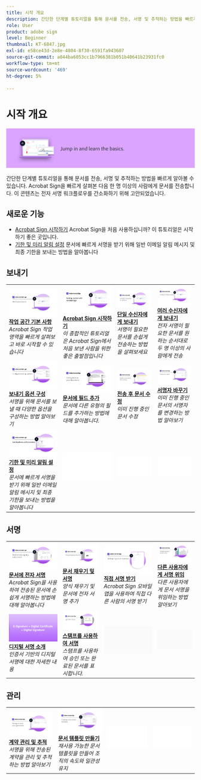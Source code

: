 ```yaml
---
title: 시작 개요
description: 간단한 단계별 튜토리얼을 통해 문서를 전송, 서명 및 추적하는 방법을 빠르게 알아볼 수 있습니다
role: User
product: adobe sign
level: Beginner
thumbnail: KT-6847.jpg
exl-id: e58ce43d-2e8e-4804-8f30-6591fa943607
source-git-commit: a044ba6053cc1b7966381b051b40641b23931fc0
workflow-type: tm+mt
source-wordcount: '469'
ht-degree: 5%

---
```


# 시작 개요

![Sign 시작 이미지](../assets/Hero-GettingStarted.png)

간단한 단계별 튜토리얼을 통해 문서를 전송, 서명 및 추적하는 방법을 빠르게 알아볼 수 있습니다. Acrobat Sign을 빠르게 살펴본 다음 한 명 이상의 사람에게 문서를 전송합니다. 이 콘텐츠는 전자 서명 워크플로우를 간소화하기 위해 고안되었습니다.

## 새로운 기능

* [Acrobat Sign 시작하기](new-sender.md)
Acrobat Sign을 처음 사용하십니까? 이 튜토리얼은 시작하기 좋은 곳입니다.
* [기한 및 미리 알림 설정](set-deadlines-reminders.md)
문서에 빠르게 서명을 받기 위해 일반 이메일 알림 메시지 및 최종 기한을 보내는 방법을 알아봅니다

## 보내기

<table style="table-layout:fixed">
<tr>
 <td>
    <a href="quick-tour.md">
      <img alt="작업 공간 기본 사항" src="../assets/workspace_1280.png" />
    </a>
    <div>
    <a href="quick-tour.md"><strong>작업 공간 기본 사항</strong></a>
    </div>
    <em>Acrobat Sign 작업 영역을 빠르게 살펴보고 바로 시작할 수 있습니다</em>
    <br>
  </td>
  <td>
    <a href="new-sender.md">
      <img alt="Acrobat Sign 시작하기" src="../assets/gettingstartednew.png" />
    </a>
    <div>
    <a href="new-sender.md"><strong>Acrobat Sign 시작하기</strong></a>
    </div>
    <em>이 종합적인 튜토리얼은 Acrobat Sign에서 처음 보낸 사람을 위한 좋은 출발점입니다</em>
    <br>
  </td>
  <td>
    <a href="send-to-single-recipient.md">
      <img alt="단일 수신자에게 보내기" src="../assets/Send-to-single-recipient.png" />
    </a>
    <div>
    <a href="send-to-single-recipient.md"><strong>단일 수신자에게 보내기</strong></a>
    </div>
    <em>서명이 필요한 문서를 손쉽게 전송하는 방법을 살펴보세요</em>
    <br>
  </td>
  <td>
    <a href="send-to-multiple-recipients.md">
      <img alt="여러 수신자에게 보내기" src="../assets/Sending-to-multiple-recipients.png" />
    </a>
    <div>
    <a href="send-to-multiple-recipients.md"><strong>여러 수신자에게 보내기</strong></a>
    </div>
    <em>전자 서명이 필요한 문서를 원하는 순서대로 두 명 이상의 사람에게 전송</em>
    <br>
  </td>
</tr>
<tr>
  <td>
    <a href="sending-options.md">
      <img alt="보내기 옵션 구성" src="../assets/Sendingoptions.png" />
    </a>
    <div>
    <a href="sending-options.md"><strong>보내기 옵션 구성</strong></a>
    </div>
    <em>서명을 위해 문서를 보낼 때 다양한 옵션을 구성하는 방법 알아보기</em>
    <br>
  </td>
  <td>
    <a href="adding-fields.md">
      <img alt="문서에 필드 추가" src="../assets/AddingFields.png" />
    </a>
    <div>
    <a href="adding-fields.md"><strong>문서에 필드 추가</strong></a>
    </div>
    <em>문서에 다른 유형의 필드를 추가하는 방법에 대해 알아봅니다.</em>
    <br>
  </td>
  <td>
    <a href="modify-in-flight.md">
      <img alt="전송 후 문서 수정" src="../assets/Modifying-sending.png" />
    </a>
    <div>
    <a href="modify-in-flight.md"><strong>전송 후 문서 수정</strong></a>
    </div>
    <em>이미 진행 중인 문서 수정</em>
    <br>
  </td>
  <td>
    <a href="replace-signer.md">
      <img alt="서명자 바꾸기" src="../assets/replace-signer.png" />
    </a>
    <div>
    <a href="replace-signer.md"><strong>서명자 바꾸기</strong></a>
    </div>
    <em>이미 진행 중인 문서의 서명자를 변경하는 방법 알아보기</em>
     <br>
  </td>
</tr>
<tr>
  <td>
      <a href="set-deadlines-reminders.md">
        <img alt="기한 및 미리 알림 설정" src="../assets/Reminders.png" />
      </a>
      <div>
      <a href="set-deadlines-reminders.md"><strong>기한 및 미리 알림 설정</strong></a>
      </div>
      <em>문서에 빠르게 서명을 받기 위해 일반 이메일 알림 메시지 및 최종 기한을 보내는 방법을 알아봅니다</em>
      <br>
    </td> 
  <td>
      <img alt="스페이서" src="../assets/Whitespacer.png" />
      <div>
      <br>
    </td>
    <td>
      <img alt="스페이서" src="../assets/Whitespacer.png" />
      <div>
      <br>
    </td>
    <td>
      <img alt="스페이서" src="../assets/Whitespacer.png" />
      <div>
      <br>
    </td>
</tr>
</table>

## 서명

<table style="table-layout:fixed">
<tr>
  <td>
    <a href="electronically-sign-a-document.md">
      <img alt="문서에 전자 서명" src="../assets/Electronically-sign.png" />
    </a>
    <div>
    <a href="electronically-sign-a-document.md"><strong>문서에 전자 서명</strong></a>
    </div>
    <em>Acrobat Sign을 사용하여 전송된 문서에 손쉽게 서명하는 방법에 대해 알아봅니다</em>
    <br>
  </td>
  <td>
    <a href="fill-and-sign.md">
      <img alt="문서 채우기 및 서명" src="../assets/FillandSign.png" />
    </a>
    <div>
    <a href="fill-and-sign.md"><strong>문서 채우기 및 서명</strong></a>
    </div>
    <em>양식 채우기 및 문서에 전자 서명 추가</em>
    <br>
  </td>
  <td>
    <a href="sign-in-person.md">
      <img alt="직접 서명 받기" src="../assets/In-person.png" />
    </a>
    <div>
    <a href="sign-in-person.md"><strong>직접 서명 받기</strong></a>
    </div>
    <em>Acrobat Sign 모바일 앱을 사용하여 직접 다른 사람의 서명 받기</em>
    <br>
  </td>
  <td>
    <a href="delegate-signing.md">
      <img alt="다른 사용자에게 서명 위임" src="../assets/Delegatesigning.png" />
    </a>
    <div>
    <a href="delegate-signing.md"><strong>다른 사용자에게 서명 위임</strong></a>
    </div>
    <em>다른 사용자에게 문서 서명을 위임하는 방법 알아보기</em>
    <br>
  </td>
</tr>
<tr>
  <td>
    <a href="sign-with-a-digital-signature.md">
      <img alt="디지털 서명 소개" src="../assets/Whatisdigsig_1280.jpg" />
    </a>
    <div>
    <a href="sign-with-a-digital-signature.md"><strong>디지털 서명 소개</strong></a>
    </div>
    <em>인증서 기반의 디지털 서명에 대한 자세한 내용</em>
    <br>
  </td>
  <td>
    <a href="sign-with-a-stamp.md">
      <img alt="스탬프를 사용하여 서명" src="../assets/Stamp.png" />
    </a>
    <div>
    <a href="sign-with-a-stamp.md"><strong>스탬프를 사용하여 서명</strong></a>
    </div>
    <em>스탬프를 사용하여 승인 또는 완료된 문서를 표시합니다.</em>
     <br>
  </td> 
 <td>
    <img alt="스페이서" src="../assets/Grayspacer.png" />
    <div>
    <br>
  </td>
  <td>
    <img alt="스페이서" src="../assets/Grayspacer.png" />
    <div>
    <br>
  </td>
</tr>  
</table>

## 관리

<table style="table-layout:fixed">
<tr>
  <td>
    <a href="manage-and-track.md">
      <img alt="계약 관리 및 추적" src="../assets/Manage_1280.png" />
    </a>
    <div>
    <a href="manage-and-track.md"><strong>계약 관리 및 추적</strong></a>
    </div>
    <em>서명을 위해 전송된 계약을 관리 및 추적하는 방법 알아보기</em>
    <br>
  </td>
  <td>
    <a href="../sign-advanced-users/create-a-template.md">
      <img alt="문서 템플릿 만들기" src="../assets/Template.png" />
    </a>
    <div>
    <a href="../sign-advanced-users/create-a-template.md"><strong>문서 템플릿 만들기</strong></a>
    </div>
    <em>재사용 가능한 문서 템플릿을 만들어 조직의 속도와 일관성 유지</em>
    <br>
  </td>
  <td>
    <img alt="스페이서" src="../assets/Whitespacer.png" />
    <div>
    <br>
  </td>
  <td>
    <img alt="스페이서" src="../assets/Whitespacer.png" />
    <div>
    <br>
  </td>
</tr>
</table>
